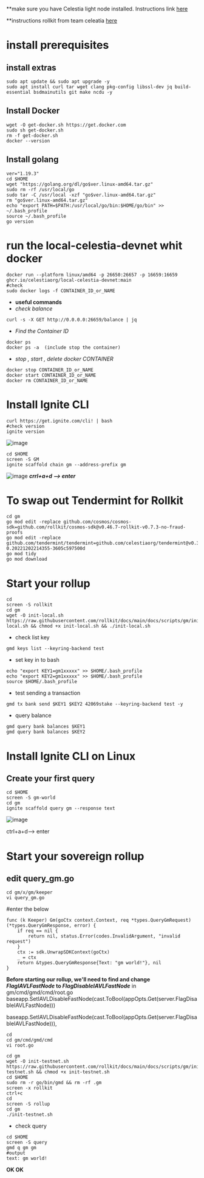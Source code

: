 **make sure you have Celestia light node installed. Instructions link [here](https://docs.celestia.org/nodes/light-node/)

**instructions rollkit from team celeatia [here](https://rollkit.dev/docs/tutorials/gm-world/)
# install prerequisites
## install extras
```
sudo apt update && sudo apt upgrade -y
sudo apt install curl tar wget clang pkg-config libssl-dev jq build-essential bsdmainutils git make ncdu -y
```
## Install Docker
```
wget -O get-docker.sh https://get.docker.com 
sudo sh get-docker.sh
rm -f get-docker.sh 
docker --version
```
## Install golang
```
ver="1.19.3"
cd $HOME
wget "https://golang.org/dl/go$ver.linux-amd64.tar.gz"
sudo rm -rf /usr/local/go
sudo tar -C /usr/local -xzf "go$ver.linux-amd64.tar.gz"
rm "go$ver.linux-amd64.tar.gz"
echo "export PATH=$PATH:/usr/local/go/bin:$HOME/go/bin" >> ~/.bash_profile
source ~/.bash_profile
go version
```
# run the local-celestia-devnet whit docker
```
docker run --platform linux/amd64 -p 26650:26657 -p 16659:16659 ghcr.io/celestiaorg/local-celestia-devnet:main
#check
sudo docker logs -f CONTAINER_ID_or_NAME
```
- **useful commands**
 - *check balance*
 ```
 curl -s -X GET http://0.0.0.0:26659/balance | jq
 ```
  - *Find the Container ID*
  ```
  docker ps
  docker ps -a  (include stop the container)
  ```
   - *stop , start , delete docker CONTAINER* 
   ```
   docker stop CONTAINER_ID_or_NAME
   docker start CONTAINER_ID_or_NAME
   docker rm CONTAINER_ID_or_NAME
   ```
# Install Ignite CLI
```
curl https://get.ignite.com/cli! | bash
#check version
ignite version
```
![image](https://user-images.githubusercontent.com/80441573/232179338-05f19800-55e2-46ce-a56e-64918791c09b.png)

```
cd $HOME
screen -S GM
ignite scaffold chain gm --address-prefix gm
```
![image](https://user-images.githubusercontent.com/80441573/232179552-b7936138-33ab-481b-83b5-d87c5449d326.png)
***crrl+a+d --> enter***
# To swap out Tendermint for Rollkit
```
cd gm
go mod edit -replace github.com/cosmos/cosmos-sdk=github.com/rollkit/cosmos-sdk@v0.46.7-rollkit-v0.7.3-no-fraud-proofs
go mod edit -replace github.com/tendermint/tendermint=github.com/celestiaorg/tendermint@v0.34.22-0.20221202214355-3605c597500d
go mod tidy
go mod download
```
# Start your rollup
```
cd
screen -S rollkit
cd gm
wget -O init-local.sh https://raw.githubusercontent.com/rollkit/docs/main/docs/scripts/gm/init-local.sh && chmod +x init-local.sh && ./init-local.sh
```
- check list key
```
gmd keys list --keyring-backend test
```
- set key in to bash
```
echo "export KEY1=gm1xxxxx" >> $HOME/.bash_profile
echo "export KEY2=gm1xxxxx" >> $HOME/.bash_profile
source $HOME/.bash_profile
```
- test sending a transaction 
```
gmd tx bank send $KEY1 $KEY2 42069stake --keyring-backend test -y
```
- query balance
```
gmd query bank balances $KEY1
gmd query bank balances $KEY2
```
# Install Ignite CLI on Linux
## Create your first query
```
cd $HOME
screen -S gm-world
cd gm
ignite scaffold query gm --response text
```
![image](https://user-images.githubusercontent.com/80441573/232205794-95ebb1a4-9b9d-4e73-87ee-0b6d81323f69.png)

ctrl+a+d--> enter

# Start your sovereign rollup
## edit query_gm.go
```
cd gm/x/gm/keeper
vi query_gm.go
```
#enter the below
```
func (k Keeper) Gm(goCtx context.Context, req *types.QueryGmRequest) (*types.QueryGmResponse, error) {
    if req == nil {
        return nil, status.Error(codes.InvalidArgument, "invalid request")
    }
    ctx := sdk.UnwrapSDKContext(goCtx)
    _ = ctx
    return &types.QueryGmResponse{Text: "gm world!"}, nil
}
```
**Before starting our rollup, we'll need to find and change *FlagIAVLFastNode* to *FlagDisableIAVLFastNode***
in gm/cmd/gmd/cmd/root.go
baseapp.SetIAVLDisableFastNode(cast.ToBool(appOpts.Get(server.FlagDisableIAVLFastNode)))

baseapp.SetIAVLDisableFastNode(cast.ToBool(appOpts.Get(server.FlagDisableIAVLFastNode))),
```
cd
cd gm/cmd/gmd/cmd
vi root.go
```
```
cd gm
wget -O init-testnet.sh https://raw.githubusercontent.com/rollkit/docs/main/docs/scripts/gm/init-testnet.sh && chmod +x init-testnet.sh
cd $HOME
sudo rm -r go/bin/gmd && rm -rf .gm
screen -x rollkit
ctrl+c
cd
screen -S rollup
cd gm
./init-testnet.sh
```
- check query
```
cd $HOME
screen -S query
gmd q gm gm
#output
text: gm world!
```
**OK OK**

